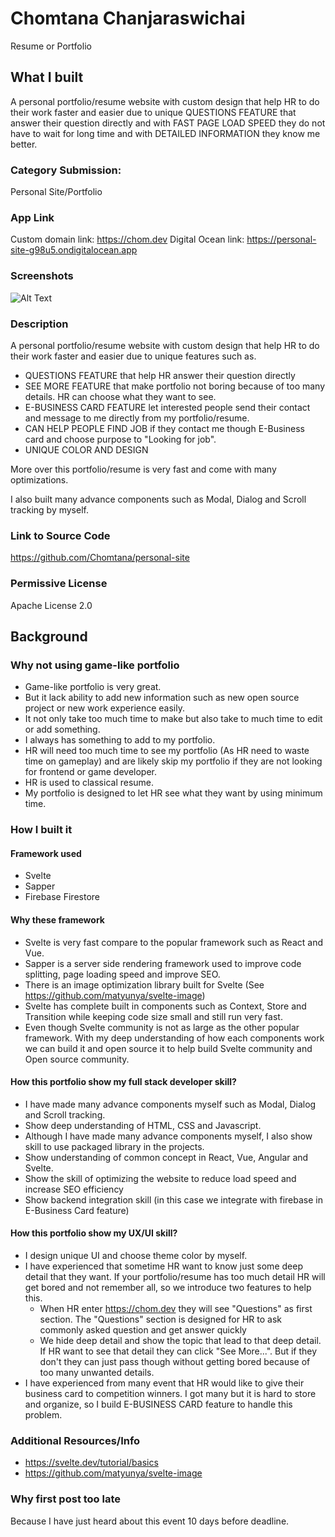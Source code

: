 # Chomtana Chanjaraswichai

Resume or Portfolio

## What I built
A personal portfolio/resume website with custom design that help HR to do their work faster and easier due to unique QUESTIONS FEATURE that answer their question directly and with FAST PAGE LOAD SPEED they do not have to wait for long time and with DETAILED INFORMATION they know me better.

### Category Submission: 
Personal Site/Portfolio

### App Link
Custom domain link: https://chom.dev
Digital Ocean link: https://personal-site-g98u5.ondigitalocean.app

### Screenshots
![Alt Text](https://dev-to-uploads.s3.amazonaws.com/i/1ezkm9eyejwdlneczukj.png)

### Description
A personal portfolio/resume website with custom design that help HR to do their work faster and easier due to unique features such as.
* QUESTIONS FEATURE that help HR answer their question directly
* SEE MORE FEATURE that make portfolio not boring because of too many details. HR can choose what they want to see.
* E-BUSINESS CARD FEATURE let interested people send their contact and message to me directly from my portfolio/resume.
* CAN HELP PEOPLE FIND JOB if they contact me though E-Business card and choose purpose to "Looking for job".
* UNIQUE COLOR AND DESIGN

More over this portfolio/resume is very fast and come with many optimizations.

I also built many advance components such as Modal, Dialog and Scroll tracking by myself.

### Link to Source Code
https://github.com/Chomtana/personal-site

### Permissive License
Apache License 2.0

## Background

### Why not using game-like portfolio
* Game-like portfolio is very great. 
* But it lack ability to add new information such as new open source project or new work experience easily. 
* It not only take too much time to make but also take to much time to edit or add something.
* I always has something to add to my portfolio.
* HR will need too much time to see my portfolio (As HR need to waste time on gameplay) and are likely skip my portfolio if they are not looking for frontend or game developer.
* HR is used to classical resume.
* My portfolio is designed to let HR see what they want by using minimum time.

### How I built it 

#### Framework used
* Svelte
* Sapper
* Firebase Firestore

#### Why these framework
* Svelte is very fast compare to the popular framework such as React and Vue.
* Sapper is a server side rendering framework used to improve code splitting, page loading speed and improve SEO.
* There is an image optimization library built for Svelte (See https://github.com/matyunya/svelte-image)
* Svelte has complete built in components such as Context, Store and Transition while keeping code size small and still run very fast.
* Even though Svelte community is not as large as the other popular framework. With my deep understanding of how each components work we can build it and open source it to help build Svelte community and Open source community.

#### How this portfolio show my full stack developer skill?
* I have made many advance components myself such as Modal, Dialog and Scroll tracking.
* Show deep understanding of HTML, CSS and Javascript.
* Although I have made many advance components myself, I also show skill to use packaged library in the projects.
* Show understanding of common concept in React, Vue, Angular and Svelte.
* Show the skill of optimizing the website to reduce load speed and increase SEO efficiency
* Show backend integration skill (in this case we integrate with firebase in E-Business Card feature)

#### How this portfolio show my UX/UI skill?
* I design unique UI and choose theme color by myself.
* I have experienced that sometime HR want to know just some deep detail that they want. If your portfolio/resume has too much detail HR will get bored and not remember all, so we introduce two features to help this.
    * When HR enter https://chom.dev they will see "Questions" as first section. The "Questions" section is designed for HR to ask commonly asked question and get answer quickly
    * We hide deep detail and show the topic that lead to that deep detail. If HR want to see that detail they can click "See More...". But if they don't they can just pass though without getting bored because of too many unwanted details.
* I have experienced from many event that HR would like to give their business card to competition winners. I got many but it is hard to store and organize, so I build E-BUSINESS CARD feature to handle this problem.

### Additional Resources/Info
* https://svelte.dev/tutorial/basics
* https://github.com/matyunya/svelte-image

### Why first post too late
Because I have just heard about this event 10 days before deadline.
